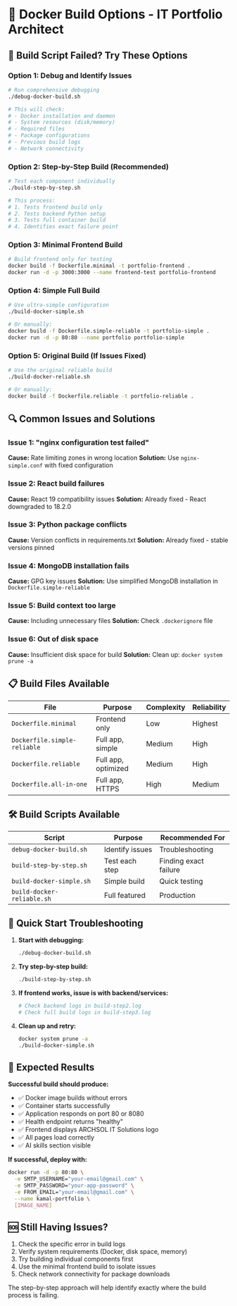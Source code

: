 # 🐳 Docker Build Options - IT Portfolio Architect

## 🚨 Build Script Failed? Try These Options

### Option 1: Debug and Identify Issues
```bash
# Run comprehensive debugging
./debug-docker-build.sh

# This will check:
# - Docker installation and daemon
# - System resources (disk/memory)
# - Required files
# - Package configurations
# - Previous build logs
# - Network connectivity
```

### Option 2: Step-by-Step Build (Recommended)
```bash
# Test each component individually
./build-step-by-step.sh

# This process:
# 1. Tests frontend build only
# 2. Tests backend Python setup
# 3. Tests full container build
# 4. Identifies exact failure point
```

### Option 3: Minimal Frontend Build
```bash
# Build frontend only for testing
docker build -f Dockerfile.minimal -t portfolio-frontend .
docker run -d -p 3000:3000 --name frontend-test portfolio-frontend
```

### Option 4: Simple Full Build
```bash
# Use ultra-simple configuration
./build-docker-simple.sh

# Or manually:
docker build -f Dockerfile.simple-reliable -t portfolio-simple .
docker run -d -p 80:80 --name portfolio portfolio-simple
```

### Option 5: Original Build (If Issues Fixed)
```bash
# Use the original reliable build
./build-docker-reliable.sh

# Or manually:
docker build -f Dockerfile.reliable -t portfolio-reliable .
```

## 🔍 Common Issues and Solutions

### Issue 1: "nginx configuration test failed"
**Cause:** Rate limiting zones in wrong location
**Solution:** Use `nginx-simple.conf` with fixed configuration

### Issue 2: React build failures
**Cause:** React 19 compatibility issues
**Solution:** Already fixed - React downgraded to 18.2.0

### Issue 3: Python package conflicts
**Cause:** Version conflicts in requirements.txt
**Solution:** Already fixed - stable versions pinned

### Issue 4: MongoDB installation fails
**Cause:** GPG key issues
**Solution:** Use simplified MongoDB installation in `Dockerfile.simple-reliable`

### Issue 5: Build context too large
**Cause:** Including unnecessary files
**Solution:** Check `.dockerignore` file

### Issue 6: Out of disk space
**Cause:** Insufficient disk space for build
**Solution:** Clean up: `docker system prune -a`

## 📋 Build Files Available

| File | Purpose | Complexity | Reliability |
|------|---------|------------|-------------|
| `Dockerfile.minimal` | Frontend only | Low | Highest |
| `Dockerfile.simple-reliable` | Full app, simple | Medium | High |
| `Dockerfile.reliable` | Full app, optimized | Medium | High |
| `Dockerfile.all-in-one` | Full app, HTTPS | High | Medium |

## 🛠️ Build Scripts Available

| Script | Purpose | Recommended For |
|--------|---------|-----------------|
| `debug-docker-build.sh` | Identify issues | Troubleshooting |
| `build-step-by-step.sh` | Test each step | Finding exact failure |
| `build-docker-simple.sh` | Simple build | Quick testing |
| `build-docker-reliable.sh` | Full featured | Production |

## 🚀 Quick Start Troubleshooting

1. **Start with debugging:**
   ```bash
   ./debug-docker-build.sh
   ```

2. **Try step-by-step build:**
   ```bash
   ./build-step-by-step.sh
   ```

3. **If frontend works, issue is with backend/services:**
   ```bash
   # Check backend logs in build-step2.log
   # Check full build logs in build-step3.log
   ```

4. **Clean up and retry:**
   ```bash
   docker system prune -a
   ./build-docker-simple.sh
   ```

## 🎯 Expected Results

**Successful build should produce:**
- ✅ Docker image builds without errors
- ✅ Container starts successfully
- ✅ Application responds on port 80 or 8080
- ✅ Health endpoint returns "healthy"
- ✅ Frontend displays ARCHSOL IT Solutions logo
- ✅ All pages load correctly
- ✅ AI skills section visible

**If successful, deploy with:**
```bash
docker run -d -p 80:80 \
  -e SMTP_USERNAME="your-email@gmail.com" \
  -e SMTP_PASSWORD="your-app-password" \
  -e FROM_EMAIL="your-email@gmail.com" \
  --name kamal-portfolio \
  [IMAGE_NAME]
```

## 🆘 Still Having Issues?

1. Check the specific error in build logs
2. Verify system requirements (Docker, disk space, memory)
3. Try building individual components first
4. Use the minimal frontend build to isolate issues
5. Check network connectivity for package downloads

The step-by-step approach will help identify exactly where the build process is failing.